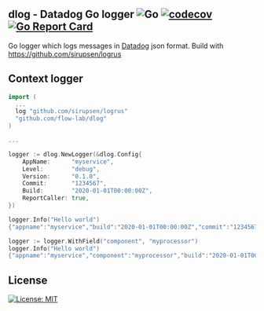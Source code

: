 ## dlog - Datadog Go logger ![Go](https://github.com/flow-lab/dlog/workflows/Go/badge.svg) [![codecov](https://codecov.io/gh/flow-lab/dlog/branch/master/graph/badge.svg)](https://codecov.io/gh/flow-lab/dlog) [![Go Report Card](https://goreportcard.com/badge/github.com/flow-lab/dlog)](https://goreportcard.com/report/github.com/flow-lab/dlog)

Go logger which logs messages in [Datadog](https://docs.datadoghq.com/logs/)
json format. Build with https://github.com/sirupsen/logrus

## Context logger

```go
import (
  ...
  log "github.com/sirupsen/logrus"
  "github.com/flow-lab/dlog"
)

...

logger := dlog.NewLogger(&dlog.Config{
    AppName:      "myservice",
    Level:        "debug",
    Version:      "0.1.0",
    Commit:       "1234567",
    Build:        "2020-01-01T00:00:00Z",
    ReportCaller: true,
})

logger.Info("Hello world")
{"appname":"myservice","build":"2020-01-01T00:00:00Z","commit":"1234567","file":"/Users/test/dlog/main_test.go:82","func":"github.com/flow-lab/dlog.TestContextLogger.func2","level":"info","message":"Hello World","timestamp":"2023-01-09T16:17:36+01:00","version":"0.1.0"}

logger := logger.WithField("component", "myprocessor")
logger.Info("Hello world")
{"appname":"myservice","component":"myprocessor","build":"2020-01-01T00:00:00Z","commit":"1234567","file":"/Users/test/dlog/main_test.go:82","func":"github.com/flow-lab/dlog.TestContextLogger.func2","level":"info","message":"Hello World","timestamp":"2023-01-09T16:17:36+01:00","version":"0.1.0"}
```

License
-------
[![License: MIT](https://img.shields.io/badge/License-mit-brightgreen.svg)](https://opensource.org/licenses/MIT)
